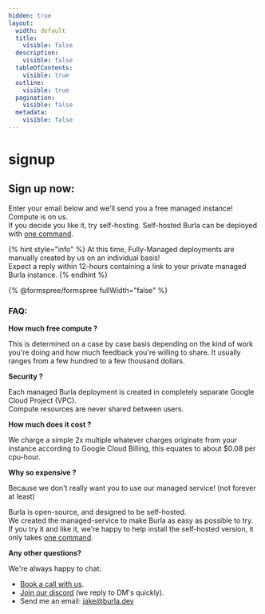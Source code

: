 ```yaml
---
hidden: true
layout:
  width: default
  title:
    visible: false
  description:
    visible: false
  tableOfContents:
    visible: true
  outline:
    visible: true
  pagination:
    visible: false
  metadata:
    visible: false
---
```


# signup

## Sign up now:

Enter your email below and we'll send you a free managed instance! Compute is on us.\
If you decide you like it, try self-hosting. Self-hosted Burla can be deployed with [one command](API-Reference.md#burla-install).

{% hint style="info" %}
At this time, Fully-Managed deployments are manually created by us on an individual basis!\
Expect a reply within 12-hours containing a link to your private managed Burla instance.
{% endhint %}

{% @formspree/formspree fullWidth="false" %}

### FAQ:

**How much free compute ?**

This is determined on a case by case basis depending on the kind of work you're doing and how much feedback you're willing to share. It usually ranges from a few hundred to a few thousand dollars.

**Security ?**

Each managed Burla deployment is created in completely separate Google Cloud Project (VPC).\
Compute resources are never shared between users.

**How much does it cost ?**

We charge a simple 2x multiple whatever charges originate from your instance according to Google Cloud Billing, this equates to about $0.08 per cpu-hour.

**Why so expensive ?**

Because we don't really want you to use our managed service! (not forever at least)

Burla is open-source, and designed to be self-hosted.\
We created the managed-service to make Burla as easy as possible to try.\
If you try it and like it, we're happy to help install the self-hosted version, it only takes [one command](API-Reference.md#burla-install).

**Any other questions?**

We're always happy to chat:

* [Book a call with us](https://cal.com/jakez/burla?user=jakez\&duration=30).
* [Join our discord](https://discord.gg/2EH9AyYBGg) (we reply to DM's quickly).
* Send me an email: [jake@burla.dev](https://app.gitbook.com/u/vjhGohhUhsQhYKnFjO0y1B7Ajh82)



